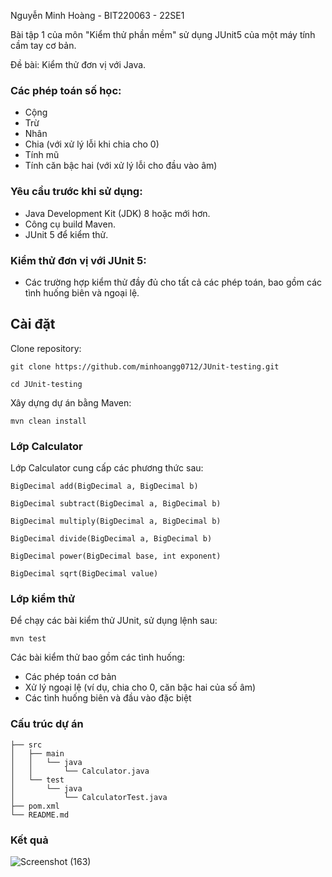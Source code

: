 Nguyễn Minh Hoàng - BIT220063 - 22SE1

Bài tập 1 của môn "Kiểm thử phần mềm" sử dụng JUnit5 của một máy tính cầm tay cơ bản.

Đề bài: Kiểm thử đơn vị với Java.

### Các phép toán số học:
- Cộng
- Trừ
- Nhân
- Chia (với xử lý lỗi khi chia cho 0)
- Tính mũ
- Tính căn bậc hai (với xử lý lỗi cho đầu vào âm)

### Yêu cầu trước khi sử dụng:
- Java Development Kit (JDK) 8 hoặc mới hơn.
- Công cụ build Maven.
- JUnit 5 để kiểm thử.

### Kiểm thử đơn vị với JUnit 5:
- Các trường hợp kiểm thử đầy đủ cho tất cả các phép toán, bao gồm các tình huống biên và ngoại lệ.

## Cài đặt
Clone repository:

    git clone https://github.com/minhoangg0712/JUnit-testing.git

    cd JUnit-testing

Xây dựng dự án bằng Maven:

    mvn clean install

### Lớp Calculator

Lớp Calculator cung cấp các phương thức sau:

    BigDecimal add(BigDecimal a, BigDecimal b)

    BigDecimal subtract(BigDecimal a, BigDecimal b)

    BigDecimal multiply(BigDecimal a, BigDecimal b)

    BigDecimal divide(BigDecimal a, BigDecimal b)

    BigDecimal power(BigDecimal base, int exponent)

    BigDecimal sqrt(BigDecimal value)

### Lớp kiểm thử
Để chạy các bài kiểm thử JUnit, sử dụng lệnh sau:

    mvn test

Các bài kiểm thử bao gồm các tình huống:

- Các phép toán cơ bản
- Xử lý ngoại lệ (ví dụ, chia cho 0, căn bậc hai của số âm)
- Các tình huống biên và đầu vào đặc biệt

### Cấu trúc dự án
    ├── src
    │   ├── main
    │   │   └── java
    │   │       └── Calculator.java
    │   └── test
    │       └── java
    │           └── CalculatorTest.java
    ├── pom.xml
    └── README.md



### Kết quả
![Screenshot (163)](https://github.com/user-attachments/assets/1af86c7f-a232-41b0-951b-685ed8b27ab1)
